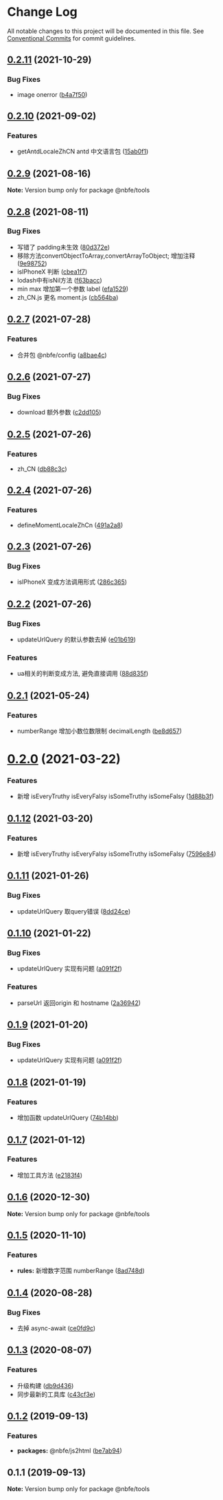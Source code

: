 # Change Log

All notable changes to this project will be documented in this file.
See [Conventional Commits](https://conventionalcommits.org) for commit guidelines.

## [0.2.11](https://github.com/shuoshubao/nbfe/compare/@nbfe/tools@0.2.10...@nbfe/tools@0.2.11) (2021-10-29)


### Bug Fixes

* image onerror ([b4a7f50](https://github.com/shuoshubao/nbfe/commit/b4a7f50))





## [0.2.10](https://github.com/shuoshubao/nbfe/compare/@nbfe/tools@0.2.9...@nbfe/tools@0.2.10) (2021-09-02)


### Features

* getAntdLocaleZhCN antd 中文语言包 ([15ab0f1](https://github.com/shuoshubao/nbfe/commit/15ab0f1))





## [0.2.9](https://github.com/shuoshubao/nbfe/compare/@nbfe/tools@0.2.8...@nbfe/tools@0.2.9) (2021-08-16)

**Note:** Version bump only for package @nbfe/tools





## [0.2.8](https://github.com/shuoshubao/nbfe/compare/@nbfe/tools@0.2.7...@nbfe/tools@0.2.8) (2021-08-11)


### Bug Fixes

* 写错了 padding未生效 ([80d372e](https://github.com/shuoshubao/nbfe/commit/80d372e))
* 移除方法convertObjectToArray,convertArrayToObject; 增加注释 ([9e98752](https://github.com/shuoshubao/nbfe/commit/9e98752))
* isIPhoneX 判断 ([cbea1f7](https://github.com/shuoshubao/nbfe/commit/cbea1f7))
* lodash中有isNil方法 ([f63bacc](https://github.com/shuoshubao/nbfe/commit/f63bacc))
* min max 增加第一个参数 label ([efa1529](https://github.com/shuoshubao/nbfe/commit/efa1529))
* zh_CN.js 更名 moment.js ([cb564ba](https://github.com/shuoshubao/nbfe/commit/cb564ba))





## [0.2.7](https://github.com/shuoshubao/nbfe/compare/@nbfe/tools@0.2.6...@nbfe/tools@0.2.7) (2021-07-28)


### Features

* 合并包 @nbfe/config ([a8bae4c](https://github.com/shuoshubao/nbfe/commit/a8bae4c))





## [0.2.6](https://github.com/shuoshubao/nbfe/compare/@nbfe/tools@0.2.5...@nbfe/tools@0.2.6) (2021-07-27)


### Bug Fixes

* download 额外参数 ([c2dd105](https://github.com/shuoshubao/nbfe/commit/c2dd105))





## [0.2.5](https://github.com/shuoshubao/nbfe/compare/@nbfe/tools@0.2.4...@nbfe/tools@0.2.5) (2021-07-26)


### Features

* zh_CN ([db88c3c](https://github.com/shuoshubao/nbfe/commit/db88c3c))





## [0.2.4](https://github.com/shuoshubao/nbfe/compare/@nbfe/tools@0.2.3...@nbfe/tools@0.2.4) (2021-07-26)


### Features

* defineMomentLocaleZhCn ([491a2a8](https://github.com/shuoshubao/nbfe/commit/491a2a8))





## [0.2.3](https://github.com/shuoshubao/nbfe/compare/@nbfe/tools@0.2.2...@nbfe/tools@0.2.3) (2021-07-26)


### Bug Fixes

* isIPhoneX 变成方法调用形式 ([286c365](https://github.com/shuoshubao/nbfe/commit/286c365))





## [0.2.2](https://github.com/shuoshubao/nbfe/compare/@nbfe/tools@0.2.1...@nbfe/tools@0.2.2) (2021-07-26)


### Bug Fixes

* updateUrlQuery 的默认参数去掉 ([e01b619](https://github.com/shuoshubao/nbfe/commit/e01b619))


### Features

* ua相关的判断变成方法, 避免直接调用 ([88d835f](https://github.com/shuoshubao/nbfe/commit/88d835f))





## [0.2.1](https://github.com/shuoshubao/nbfe/compare/@nbfe/tools@0.2.0...@nbfe/tools@0.2.1) (2021-05-24)


### Features

* numberRange 增加小数位数限制 decimalLength ([be8d657](https://github.com/shuoshubao/nbfe/commit/be8d657))





# [0.2.0](https://github.com/shuoshubao/nbfe/compare/@nbfe/tools@0.1.12...@nbfe/tools@0.2.0) (2021-03-22)


### Features

* 新增 isEveryTruthy isEveryFalsy isSomeTruthy isSomeFalsy ([1d88b3f](https://github.com/shuoshubao/nbfe/commit/1d88b3f))





## [0.1.12](https://github.com/shuoshubao/nbfe/compare/@nbfe/tools@0.1.11...@nbfe/tools@0.1.12) (2021-03-20)


### Features

* 新增 isEveryTruthy isEveryFalsy isSomeTruthy isSomeFalsy ([7596e84](https://github.com/shuoshubao/nbfe/commit/7596e84))





## [0.1.11](https://github.com/shuoshubao/nbfe/compare/@nbfe/tools@0.1.10...@nbfe/tools@0.1.11) (2021-01-26)


### Bug Fixes

* updateUrlQuery 取query错误 ([8dd24ce](https://github.com/shuoshubao/nbfe/commit/8dd24ce))





## [0.1.10](https://github.com/shuoshubao/nbfe/compare/@nbfe/tools@0.1.8...@nbfe/tools@0.1.10) (2021-01-22)


### Bug Fixes

* updateUrlQuery 实现有问题 ([a091f2f](https://github.com/shuoshubao/nbfe/commit/a091f2f))


### Features

* parseUrl 返回origin 和 hostname ([2a36942](https://github.com/shuoshubao/nbfe/commit/2a36942))





## [0.1.9](https://github.com/shuoshubao/nbfe/compare/@nbfe/tools@0.1.8...@nbfe/tools@0.1.9) (2021-01-20)


### Bug Fixes

* updateUrlQuery 实现有问题 ([a091f2f](https://github.com/shuoshubao/nbfe/commit/a091f2ff2d972123fc7d81ceaa5a46b985ed7d72))





## [0.1.8](https://github.com/shuoshubao/nbfe/compare/@nbfe/tools@0.1.7...@nbfe/tools@0.1.8) (2021-01-19)


### Features

* 增加函数 updateUrlQuery ([74b14bb](https://github.com/shuoshubao/nbfe/commit/74b14bb))





## [0.1.7](https://github.com/shuoshubao/nbfe/compare/@nbfe/tools@0.1.6...@nbfe/tools@0.1.7) (2021-01-12)


### Features

* 增加工具方法 ([e2183f4](https://github.com/shuoshubao/nbfe/commit/e2183f4))





## [0.1.6](https://github.com/shuoshubao/nbfe/compare/@nbfe/tools@0.1.5...@nbfe/tools@0.1.6) (2020-12-30)

**Note:** Version bump only for package @nbfe/tools





## [0.1.5](https://github.com/shuoshubao/nbfe/compare/@nbfe/tools@0.1.4...@nbfe/tools@0.1.5) (2020-11-10)


### Features

* **rules:** 新增数字范围 numberRange ([8ad748d](https://github.com/shuoshubao/nbfe/commit/8ad748d))





## [0.1.4](https://github.com/shuoshubao/nbfe/compare/@nbfe/tools@0.1.3...@nbfe/tools@0.1.4) (2020-08-28)


### Bug Fixes

* 去掉 async-await ([ce0fd9c](https://github.com/shuoshubao/nbfe/commit/ce0fd9c))





## [0.1.3](https://github.com/shuoshubao/nbfe/compare/@nbfe/tools@0.1.2...@nbfe/tools@0.1.3) (2020-08-07)

### Features

-   升级构建 ([db9d436](https://github.com/shuoshubao/nbfe/commit/db9d436))
-   同步最新的工具库 ([c43cf3e](https://github.com/shuoshubao/nbfe/commit/c43cf3e))

## [0.1.2](https://github.com/shuoshubao/nbfe/compare/@nbfe/tools@0.1.1...@nbfe/tools@0.1.2) (2019-09-13)

### Features

-   **packages:** @nbfe/js2html ([be7ab94](https://github.com/shuoshubao/nbfe/commit/be7ab94))

## 0.1.1 (2019-09-13)

**Note:** Version bump only for package @nbfe/tools
